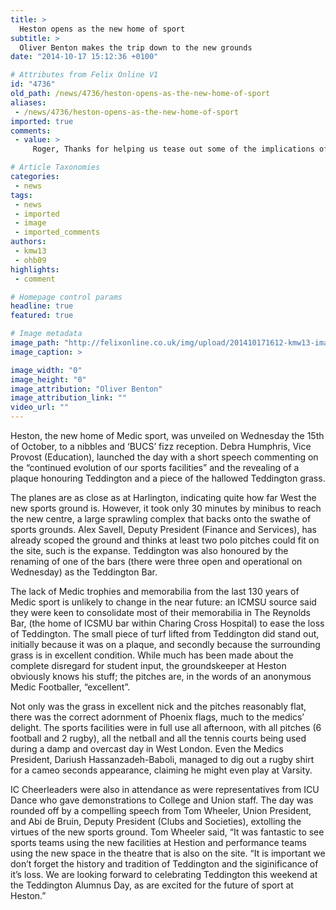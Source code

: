 ```yaml
---
title: >
  Heston opens as the new home of sport
subtitle: >
  Oliver Benton makes the trip down to the new grounds
date: "2014-10-17 15:12:36 +0100"

# Attributes from Felix Online V1
id: "4736"
old_path: /news/4736/heston-opens-as-the-new-home-of-sport
aliases:
 - /news/4736/heston-opens-as-the-new-home-of-sport
imported: true
comments:
 - value: >
     Roger, Thanks for helping us tease out some of the implications of all this further. As I understand you, you are talking about the pragmatic validity of the HUP in the specific contexts you mention. In my first post (Part 1), I said, “As a sociological observation, though there are certain exceptions to the rule, the general accuracy of the HUP is practically incontrovertible.” The situation you are pointing to here may well be one of the exceptions I allude to. In this paper (and these posts) I am not so interested, though, in analyzing the sociological and pragmatic validity of the HUP as I am the biblical basis and the implications of following what the Bible has to teach us regarding this. <br> faux montre Cartier or [url=http://www.montrecartier.com/]faux montre Cartier or[/url]

# Article Taxonomies
categories:
 - news
tags:
 - news
 - imported
 - image
 - imported_comments
authors:
 - kmw13
 - ohb09
highlights:
 - comment

# Homepage control params
headline: true
featured: true

# Image metadata
image_path: "http://felixonline.co.uk/img/upload/201410171612-kmw13-imag0045.jpg"
image_caption: >

image_width: "0"
image_height: "0"
image_attribution: "Oliver Benton"
image_attribution_link: ""
video_url: ""
---
```


Heston, the new home of Medic sport, was unveiled on Wednesday the 15th of October, to a nibbles and ‘BUCS’ fizz reception. Debra Humphris, Vice Provost (Education), launched the day with a short speech commenting on the “continued evolution of our sports facilities” and the revealing of a plaque honouring Teddington and a piece of the hallowed Teddington grass.

The planes are as close as at Harlington, indicating quite how far West the new sports ground is. However, it took only 30 minutes by minibus to reach the new centre, a large sprawling complex that backs onto the swathe of sports grounds. Alex Savell, Deputy President (Finance and Services), has already scoped the ground and thinks at least two polo pitches could fit on the site, such is the expanse. Teddington was also honoured by the renaming of one of the bars (there were three open and operational on Wednesday) as the Teddington Bar.

The lack of Medic trophies and memorabilia from the last 130 years of Medic sport is unlikely to change in the near future: an ICMSU source said they were keen to consolidate most of their memorabilia in The Reynolds Bar, (the home of ICSMU bar within Charing Cross Hospital) to ease the loss of Teddington. The small piece of turf lifted from Teddington did stand out, initially because it was on a plaque, and secondly because the surrounding grass is in excellent condition. While much has been made about the complete disregard for student input, the groundskeeper at Heston obviously knows his stuff; the pitches are, in the words of an anonymous Medic Footballer, “excellent”.

Not only was the grass in excellent nick and the pitches reasonably flat, there was the correct adornment of Phoenix flags, much to the medics’ delight. The sports facilities were in full use all afternoon, with all pitches (6 football and 2 rugby), all the netball and all the tennis courts being used during a damp and overcast day in West London. Even the Medics President, Dariush Hassanzadeh-Baboli, managed to dig out a rugby shirt for a cameo seconds appearance, claiming he might even play at Varsity.

IC Cheerleaders were also in attendance as were representatives from ICU Dance who gave demonstrations to College and Union staff. The day was rounded off by a compelling speech from Tom Wheeler, Union President, and Abi de Bruin, Deputy President (Clubs and Societies), extolling the virtues of the new sports ground. Tom Wheeler said, “It was fantastic to see sports teams using the new facilities at Hestion and performance teams using the new space in the theatre that is also on the site. “It is important we don’t forget the history and tradition of Teddington and the siginificance of it’s loss. We are looking forward to celebrating Teddington this weekend at the Teddington Alumnus Day, as are excited for the future of sport at Heston.”
